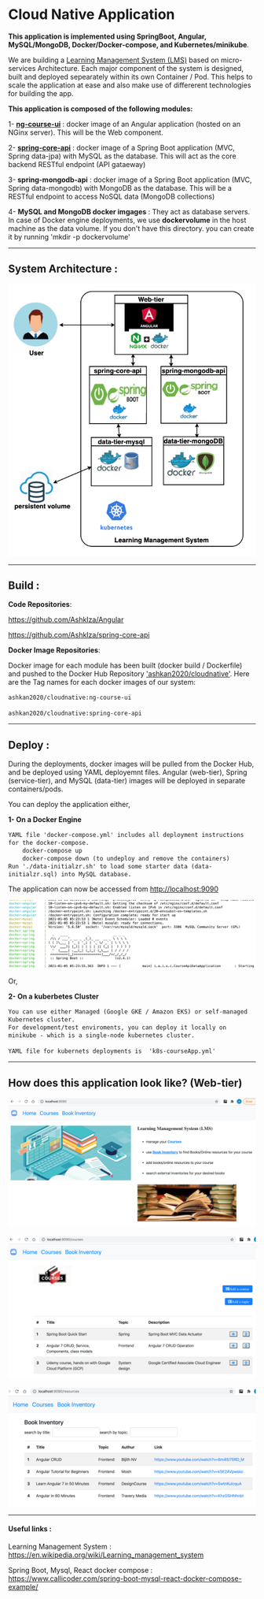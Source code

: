 # Cloud Native Application 
**This application is implemented using SpringBoot, Angular, MySQL/MongoDB, Docker/Docker-compose, and Kubernetes/minikube**.

We are building a  [Learning Management System (LMS)](https://en.wikipedia.org/wiki/Learning_management_system) based on micro-services Architecture. Each major component of the system is designed, built and deployed sepearately within its own Container / Pod. This helps to scale the application at ease and also make use of differerent technologies for building the app.

**This application is composed of the following modules:**

1- **[ng-course-ui](https://github.com/AshkIza/Angular)** :  docker image of an Angular application (hosted on an NGinx server). This will be the Web component.

2- **[spring-core-api](https://github.com/AshkIza/spring-core-api)** : docker image of a Spring Boot application (MVC, Spring data-jpa) with MySQL as the database.
    This will act as the core backend RESTful endpoint (API gataeway)
    
3- **spring-mongodb-api** : docker image of a Spring Boot application (MVC, Spring data-mongodb) with MongoDB as the database.
        This will be a RESTful endpoint to access NoSQL data (MongoDB collections)
        
4- **MySQL and MongoDB docker imgages** : They act as database servers. 
   In case of Docker engine deployments, we use **dockervolume** in the host machine as the data volume. If you don't have this directory. 
   you can create it by running 'mkdir -p dockervolume'        
    
-----------------------------------------------------------------------------------------------------------------------------------

## System Architecture :

![alt text](https://github.com/AshkIza/cloudNativeApp/blob/main/system-design-architecture.png)

------------------------------------------------------------------------------------------------------------------------------------

## Build : 

   **Code Repositories**:
   
   https://github.com/AshkIza/Angular          
 
   https://github.com/AshkIza/spring-core-api  
   
   
   
   **Docker Image Repositories**:
   
   Docker image for each module has been built (docker build / Dockerfile) and pushed to the Docker Hub Repository ['ashkan2020/cloudnative'](https://hub.docker.com/r/ashkan2020/cloudnative/tags?page=1&ordering=last_updated). Here are the Tag names for each docker images of our system:
            
    ashkan2020/cloudnative:ng-course-ui         
   
    ashkan2020/cloudnative:spring-core-api    
   
 
   
 ------------------------------------------------------------------------------------------------------------------------------------

## Deploy : 

During the deployments, docker images will be pulled from the Docker Hub, and be deployed using YAML deployemnt files. 
Angular (web-tier), Spring (service-tier), and MySQL (data-tier) images will be deployed in separate containers/pods.

You can deploy the application either,

**1- On a Docker Engine**

    YAML file 'docker-compose.yml' includes all deployment instructions for the docker-compose.
        docker-compose up   
        docker-compose down (to undeploy and remove the containers)
    Run './data-initialzr.sh' to load some starter data (data-initialzr.sql) into MySQL database.
   The application can now be accessed from [http://localhost:9090](http://localhost:9090)
   
    
   ![alt text](https://github.com/AshkIza/cloudNativeApp/blob/main/docker-logs-multicontainers.png)   

Or,


**2- On a kuberbetes Cluster**

    You can use either Managed (Google GKE / Amazon EKS) or self-managed Kubernetes cluster.
    For development/test enviroments, you can deploy it locally on minikube - which is a single-node kubernetes cluster.
   
    YAML file for kubernets deployments is  'k8s-courseApp.yml'
   
   
------------------------------------------------------------------------------------------------------------------------------------

## How does this application look like? (Web-tier)

![alt text](https://github.com/AshkIza/cloudNativeApp/blob/main/lms-home-page.png)


![alt text](https://github.com/AshkIza/cloudNativeApp/blob/main/lms-course-list.png)


![alt text](https://github.com/AshkIza/cloudNativeApp/blob/main/lms-book-inventory.png)






 -----------------------------------------------------------------------------------------------------------------------------------
 #### Useful links : 
 
 Learning Management System : https://en.wikipedia.org/wiki/Learning_management_system
 
 Spring Boot, Mysql, React docker compose : https://www.callicoder.com/spring-boot-mysql-react-docker-compose-example/
